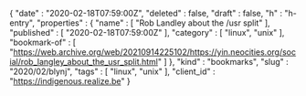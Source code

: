 {
  "date" : "2020-02-18T07:59:00Z",
  "deleted" : false,
  "draft" : false,
  "h" : "h-entry",
  "properties" : {
    "name" : [ "Rob Landley about the /usr split" ],
    "published" : [ "2020-02-18T07:59:00Z" ],
    "category" : [ "linux", "unix" ],
    "bookmark-of" : [ "https://web.archive.org/web/20210914225102/https://yin.neocities.org/social/rob_langley_about_the_usr_split.html" ]
  },
  "kind" : "bookmarks",
  "slug" : "2020/02/blynj",
  "tags" : [ "linux", "unix" ],
  "client_id" : "https://indigenous.realize.be"
}
